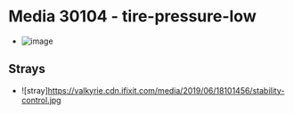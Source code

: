 # Media 30104 - tire-pressure-low

- ![image](https://valkyrie.cdn.ifixit.com/media/2019/06/18101456/tire-pressure-low.jpg)

## Strays
- ![stray]https://valkyrie.cdn.ifixit.com/media/2019/06/18101456/stability-control.jpg